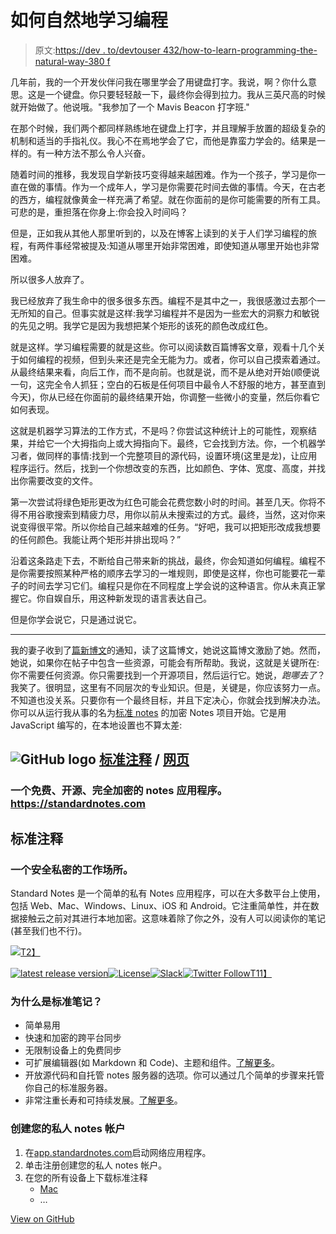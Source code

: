 # 如何自然地学习编程

> 原文:[https://dev . to/devtouser 432/how-to-learn-programming-the-natural-way-380 f](https://dev.to/devtouser432/how-to-learn-programming-the-natural-way-380f)

几年前，我的一个开发伙伴问我在哪里学会了用键盘打字。我说，啊？你什么意思。这是一个键盘。你只要轻轻敲一下，最终你会得到拉力。我从三英尺高的时候就开始做了。他说哦。"我参加了一个 Mavis Beacon 打字班."

在那个时候，我们两个都同样熟练地在键盘上打字，并且理解手放置的超级复杂的机制和适当的手指礼仪。我心不在焉地学会了它，而他是靠蛮力学会的。结果是一样的。有一种方法不那么令人兴奋。

随着时间的推移，我发现自学新技巧变得越来越困难。作为一个孩子，学习是你一直在做的事情。作为一个成年人，学习是你需要花时间去做的事情。今天，在古老的西方，编程就像黄金一样充满了希望。就在你面前的是你可能需要的所有工具。可悲的是，重担落在你身上:你会投入时间吗？

但是，正如我从其他人那里听到的，以及在博客上读到的关于人们学习编程的旅程，有两件事经常被提及:知道从哪里开始非常困难，即使知道从哪里开始也非常困难。

所以很多人放弃了。

我已经放弃了我生命中的很多很多东西。编程不是其中之一，我很感激过去那个一无所知的自己。但事实就是这样:我学习编程并不是因为一些宏大的洞察力和敏锐的先见之明。我学它是因为我想把某个矩形的该死的颜色改成红色。

就是这样。学习编程需要的就是这些。你可以阅读数百篇博客文章，观看十几个关于如何编程的视频，但到头来还是完全无能为力。或者，你可以自己摸索着通过。从最终结果来看，向后工作，而不是向前。也就是说，而不是从绝对开始(顺便说一句，这完全令人抓狂；空白的石板是任何项目中最令人不舒服的地方，甚至直到今天)，你从已经在你面前的最终结果开始，你调整一些微小的变量，然后你看它如何表现。

这就是机器学习算法的工作方式，不是吗？你尝试这种统计上的可能性，观察结果，并给它一个大拇指向上或大拇指向下。最终，它会找到方法。你，一个机器学习者，做同样的事情:找到一个完整项目的源代码，设置环境(这里是龙)，让应用程序运行。然后，找到一个你想改变的东西，比如颜色、字体、宽度、高度，并找出你需要改变的文件。

第一次尝试将绿色矩形更改为红色可能会花费您数小时的时间。甚至几天。你将不得不用谷歌搜索到精疲力尽，用你以前从未搜索过的方式。最终，当然，这对你来说变得很平常。所以你给自己越来越难的任务。“好吧，我可以把矩形改成我想要的任何颜色。我能让两个矩形并排出现吗？”

沿着这条路走下去，不断给自己带来新的挑战，最终，你会知道如何编程。编程不是你需要按照某种严格的顺序去学习的一堆规则，即使是这样，你也可能要花一辈子的时间去学习它们。编程只是你在不同程度上学会说的这种语言。你从未真正掌握它。你自娱自乐，用这种新发现的语言表达自己。

但是你学会说它，只是通过说它。

* * *

我的妻子收到了[篇新博文](https://listed.standardnotes.org/@mo)的通知，读了这篇博文，她说这篇博文激励了她。然而，她说，如果你在帖子中包含一些资源，可能会有所帮助。我说，这就是关键所在:你不需要任何资源。你只需要找到一个开源项目，然后运行它。她说，*跑哪去了*？我笑了。很明显，这里有不同层次的专业知识。但是，关键是，你应该努力一点。不知道也没关系。只要你有一个最终目标，并且下定决心，你就会找到解决办法。你可以从运行我从事的名为[标准 notes](https://standardnotes.com) 的加密 Notes 项目开始。它是用 JavaScript 编写的，在本地设置也不算太差:

## ![GitHub logo](../Images/75095a8afc1e0f207cda715962e75c8d.png) [标准注释](https://github.com/standardnotes) / [网页](https://github.com/standardnotes/web)

### 一个免费、开源、完全加密的 notes 应用程序。https://standardnotes.com

<article class="markdown-body entry-content container-lg" itemprop="text">

# 标准注释

### 一个安全私密的工作场所。

Standard Notes 是一个简单的私有 Notes 应用程序，可以在大多数平台上使用，包括 Web、Mac、Windows、Linux、iOS 和 Android。它注重简单性，并在数据接触云之前对其进行本地加密。这意味着除了你之外，没有人可以阅读你的笔记(甚至我们也不行)。

[![](../Images/5da1048d97781e80e460a49c1d333543.png)T2】](https://camo.githubusercontent.com/e0600d358e7be90c76511bb1d4a2eb94fc6b44cee2467f2b8f9d06ee6e270bd9/68747470733a2f2f7374616e646172646e6f7465732e636f6d2f6173736574732f686f6d65706167652d6865726f2e706e67)

[![latest release version](../Images/e2c0c2ea4fb1181fd726cdd272c42af7.png)](https://github.com/standardnotes/desktop/releases)[![License](../Images/c69db308138e6f0bde2f8df08854dc2d.png)](https://github.com/standardnotes/web/blob/main/LICENSE)[![Slack](../Images/8ea97c2140b108549b12e37f9e1f1fa0.png)](https://standardnotes.com/slack)[![Twitter Follow](../Images/c323e0f5d2c556234d546fbab313a535.png)T11】](https://twitter.com/standardnotes)

### 为什么是标准笔记？

*   简单易用
*   快速和加密的跨平台同步
*   无限制设备上的免费同步
*   可扩展编辑器(如 Markdown 和 Code)、主题和组件。[了解更多](https://standardnotes.com/features)。
*   开放源代码和自托管 notes 服务器的选项。你可以通过几个简单的步骤来托管你自己的标准服务器。
*   非常注重长寿和可持续发展。[了解更多](https://standardnotes.com/longevity)。

### 创建您的私人 notes 帐户

1.  在[app.standardnotes.com](https://app.standardnotes.com)启动网络应用程序。
2.  单击注册创建您的私人 notes 帐户。
3.  在您的所有设备上下载标准注释
    *   [Mac](https://standardnotes.com/download/mac)
    *   …

</article>

[View on GitHub](https://github.com/standardnotes/web)
